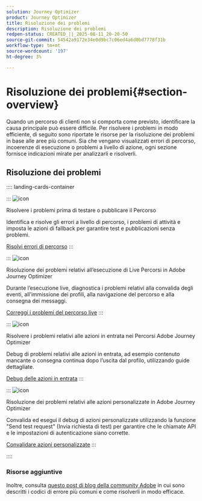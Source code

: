 ```yaml
---
solution: Journey Optimizer
product: Journey Optimizer
title: Risoluzione dei problemi
description: Risoluzione dei problemi
redpen-status: CREATED_||_2025-08-11_20-20-50
source-git-commit: 54542a9172e34e0d9bc7c06ed4a6d0bd7778f31b
workflow-type: tm+mt
source-wordcount: '197'
ht-degree: 3%

---
```



# Risoluzione dei problemi{#section-overview}

Quando un percorso di clienti non si comporta come previsto, identificare la causa principale può essere difficile. Per risolvere i problemi in modo efficiente, di seguito sono riportate le risorse per la risoluzione dei problemi in base alle aree più comuni. Sia che vengano visualizzati errori di percorso, incoerenze di esecuzione o problemi a livello di azione, ogni sezione fornisce indicazioni mirate per analizzarli e risolverli.

## Risoluzione dei problemi

:::: landing-cards-container

:::
![icon](https://cdn.experienceleague.adobe.com/icons/list-check.svg?lang=it)

Risolvere i problemi prima di testare o pubblicare il Percorso

Identifica e risolve gli errori a livello di percorso, i problemi di attività e imposta le azioni di fallback per garantire test e pubblicazioni senza problemi.

[Risolvi errori di percorso](../using/building-journeys/troubleshooting.md)
:::

:::
![icon](https://cdn.experienceleague.adobe.com/icons/code-branch.svg?lang=it)

Risoluzione dei problemi relativi all’esecuzione di Live Percorsi in Adobe Journey Optimizer

Durante l’esecuzione live, diagnostica i problemi relativi alla convalida degli eventi, all’immissione dei profili, alla navigazione del percorso e alla consegna dei messaggi.

[Correggi i problemi del percorso live](../using/building-journeys/troubleshooting-execution.md)
:::

:::
![icon](https://cdn.experienceleague.adobe.com/icons/puzzle-piece.svg?lang=it)

Risolvere i problemi relativi alle azioni in entrata nei Percorsi Adobe Journey Optimizer

Debug di problemi relativi alle azioni in entrata, ad esempio contenuto mancante o consegna continua dopo l’uscita dal profilo, utilizzando guide dettagliate.

[Debug delle azioni in entrata](../using/building-journeys/troubleshooting-inbound.md)
:::

:::
![icon](https://cdn.experienceleague.adobe.com/icons/gear.svg?lang=it)

Risoluzione dei problemi relativi alle azioni personalizzate in Adobe Journey Optimizer

Convalida ed esegui il debug di azioni personalizzate utilizzando la funzione &quot;Send test request&quot; (Invia richiesta di test) per garantire che le chiamate API e le impostazioni di autenticazione siano corrette.

[Convalidare azioni personalizzate](../using/action/troubleshoot-custom-action.md)
:::

::::

### Risorse aggiuntive

Inoltre, consulta [questo post di blog della community Adobe](https://experienceleaguecommunities.adobe.com/t5/journey-optimizer-blogs/demystifying-adobe-journey-optimizer-error-codes-root-causes-and/ba-p/760884) in cui sono descritti i codici di errore più comuni e come risolverli in modo efficace.
